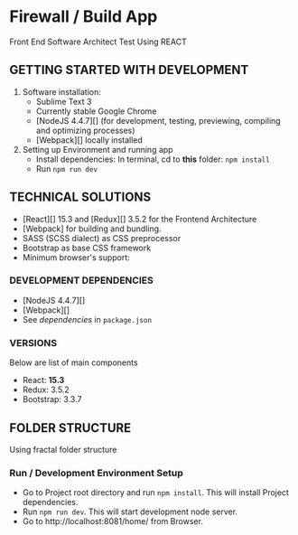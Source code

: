 
Firewall / Build App
====================

Front End Software Architect Test Using REACT


GETTING STARTED WITH DEVELOPMENT
--------------------------------

1. Software installation:
    - Sublime Text 3
    - Currently stable Google Chrome
    - [NodeJS 4.4.7][] (for development, testing, previewing, compiling and optimizing processes)
    - [Webpack][] locally installed
2. Setting up Environment and running app
    - Install dependencies: In terminal, cd to __this__ folder: `npm install`
    - Run `npm run dev`


TECHNICAL SOLUTIONS
-------------------

- [React][] 15.3 and [Redux][] 3.5.2 for the Frontend Architecture
- [Webpack] for building and bundling.
- SASS (SCSS dialect) as CSS preprocessor
- Bootstrap as base CSS framework
- Minimum browser's support:
    
### DEVELOPMENT DEPENDENCIES

- [NodeJS 4.4.7][]
- [Webpack][]
- See _dependencies_ in `package.json`

### VERSIONS

Below are list of main components

- React: __15.3__
- Redux: 3.5.2
- Bootstrap: 3.3.7

FOLDER STRUCTURE
----------------

Using fractal folder structure



### Run / Development Environment Setup
- Go to Project root directory and run `npm install`. This will install Project dependencies.
- Run `npm run dev`. This will start development node server. 
- Go to http://localhost:8081/home/ from Browser.



